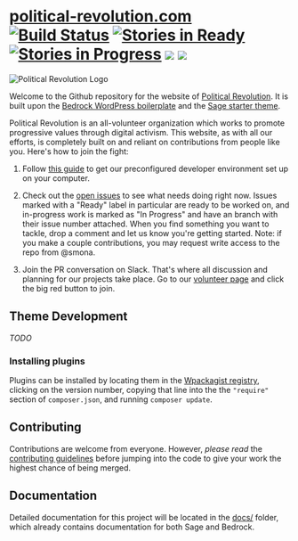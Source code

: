 # [political-revolution.com](https://github.com/politicalrev/political-revolution.com) [![Build Status](https://travis-ci.org/politicalrev/political-revolution.com.svg?branch=master)](https://travis-ci.org/politicalrev/political-revolution.com) [![Stories in Ready](https://badge.waffle.io/politicalrev/political-revolution.com.png?label=ready&title=Ready)](http://waffle.io/politicalrev/political-revolution.com) [![Stories in Progress](https://badge.waffle.io/politicalrev/political-revolution.com.svg?label=In%20Progress&title=In%20Progress)](http://waffle.io/politicalrev/political-revolution.com) <a href="https://codeclimate.com/repos/5891533788d1c10075005e38/feed"><img src="https://codeclimate.com/repos/5891533788d1c10075005e38/badges/18e14d6d31942441cd4c/gpa.svg" /></a> <a href="https://codeclimate.com/repos/5891533788d1c10075005e38/feed"><img src="https://codeclimate.com/repos/5891533788d1c10075005e38/badges/18e14d6d31942441cd4c/issue_count.svg" /></a>

![Political Revolution Logo](web/app/themes/thepoliticalsage/assets/images/logo-web.png)

Welcome to the Github repository for the website of [Political Revolution](https://political-revolution.com/about).
It is built upon the [Bedrock WordPress boilerplate](https://roots.io/bedrock/) and the
[Sage starter theme](https://github.com/roots/sage/releases/latest).

Political Revolution is an all-volunteer organization which works to promote progressive values through digital activism.
This website, as with all our efforts, is completely built on and reliant on contributions from people like you. Here's
how to join the fight:

1. Follow [this guide](docs/INSTALLATION.md) to get our preconfigured developer environment set up on your computer.

2. Check out the [open issues](https://github.com/politicalrev/political-revolution.com/issues) to see what needs doing
right now. Issues marked with a "Ready" label in particular are ready to be worked on, and in-progress work is marked as
"In Progress" and have an branch with their issue number attached. When you find something you want to tackle, drop a
comment and let us know you're getting started. Note: if you make a couple contributions, you may request write access
to the repo from @smona.

3. Join the PR conversation on Slack. That's where all discussion and planning for our projects take place. Go to our
[volunteer page](https://political-revolution.com/volunteer/) and click the big red button to join.


## Theme Development

*TODO*

### Installing plugins

Plugins can be installed by locating them in the [Wpackagist registry](https://wpackagist.org), clicking on the version
number, copying that line into the the `"require"` section of `composer.json`, and running `composer update`.

## Contributing

Contributions are welcome from everyone. However, *please read* the [contributing guidelines](.github/CONTRIBUTING.md) before
jumping into the code to give your work the highest chance of being merged.

## Documentation

Detailed documentation for this project will be located in the [docs/](docs) folder, which already contains documentation
for both Sage and Bedrock.
